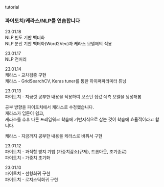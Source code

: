 tutorial

### 파이토치/케라스/NLP를 연습합니다
23.01.18  
NLP 빈도 기반 벡터화  
NLP 분산 기반 벡터화(Word2Vec)과 케라스 모델에의 적용 

23.01.17  
NLP 전처리 

23.01.14  
케라스 - 교차검증 구현  
케라스 - GridSearchCV, Keras tuner를 통한 하이퍼파라미터 튜닝  


23.01.13  
파이토치 - 지금껏 공부한 내용을 적용하여 보스턴 집값 예측 모델을 생성해봄

공부 방향을 파이토치에서 케라스로 수정했습니다.  
케라스가 입문이 쉽고,  
케라스를 추후 다른 프레임워크 학습에 기반지식으로 삼는 것이 학습에 효율적이라고 합니다.  

케라스 - 지금까지 공부한 내용을 케라스로 바꿔서 구현


23.01.12  
파이토치 - 과적합 방지 기법 (가중치감소(규제), 드롭아웃, 조기종료)  
파이토치 - 가중치 초기화


23.01.10  
파이토치 -  선형회귀 구현  
파이토치 - 로지스틱회귀 구현



